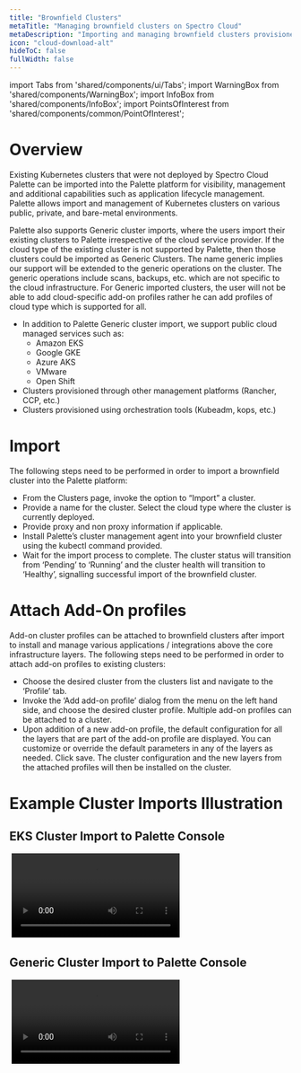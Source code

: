 ```yaml
---
title: "Brownfield Clusters"
metaTitle: "Managing brownfield clusters on Spectro Cloud"
metaDescription: "Importing and managing brownfield clusters provisioned on any CSP using other orchestration tools "
icon: "cloud-download-alt"
hideToC: false
fullWidth: false
---
```


import Tabs from 'shared/components/ui/Tabs';
import WarningBox from 'shared/components/WarningBox';
import InfoBox from 'shared/components/InfoBox';
import PointsOfInterest from 'shared/components/common/PointOfInterest';


# Overview

Existing Kubernetes clusters that were not deployed by Spectro Cloud Palette can be imported into the Palette platform for visibility, management and additional capabilities such as application lifecycle management. Palette allows import and management of Kubernetes clusters on various public, private, and bare-metal environments.

Palette also supports Generic cluster imports, where the users import their existing clusters to Palette irrespective of the cloud service provider. If the cloud type of the existing cluster is not supported by Palette, then those clusters could be imported as Generic Clusters.  The name generic implies our support will be extended to the generic operations on the cluster. The generic operations include scans, backups, etc. which are not specific to the cloud infrastructure. For Generic imported clusters, the user will not be able to add cloud-specific add-on profiles rather he can add profiles of cloud type which is supported for all.

 * In addition to Palette Generic cluster import, we support public cloud managed services  such as:
	* Amazon EKS
	* Google GKE
	* Azure AKS
	* VMware
	* Open Shift
 * Clusters provisioned through other management platforms (Rancher, CCP, etc.)
 * Clusters provisioned using orchestration tools (Kubeadm, kops, etc.)


# Import

The following steps need to be performed in order to import a brownfield cluster into the Palette platform:

 * From the Clusters page, invoke the option to “Import” a cluster.
 * Provide a name for the cluster. Select the cloud type where the cluster is currently deployed.
 * Provide proxy and non proxy information if applicable.
 * Install Palette’s cluster management agent into your brownfield cluster using the kubectl command provided.
 * Wait for the import process to complete. The cluster status will transition from ‘Pending’ to ‘Running’ and the cluster health will transition to ‘Healthy’, signalling successful import of the brownfield cluster.

# Attach Add-On profiles

Add-on cluster profiles can be attached to brownfield clusters after import to install and manage various applications / integrations above the core infrastructure layers. The following steps need to be performed in order to attach add-on profiles to existing clusters:

 * Choose the desired cluster from the clusters list and navigate to the ‘Profile’ tab.
 * Invoke the ‘Add add-on profile’ dialog from the menu on the left hand side, and choose the desired cluster profile. Multiple add-on profiles can be attached to a cluster.
 * Upon addition of a new add-on profile, the default configuration for all the layers that are part of the add-on profile are displayed. You can customize or override the default parameters in any of the layers as needed. Click save.
The cluster configuration and the new layers from the attached profiles will then be installed on the cluster.

# Example Cluster Imports Illustration

## EKS Cluster Import to Palette Console
 ![eks cluster import](cluster-import/eks.mp4)


## Generic Cluster Import to Palette Console
 ![generic cluster import](cluster-import/generic.mp4) 

